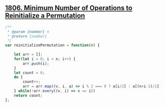## [1806. Minimum Number of Operations to Reinitialize a Permutation](https://leetcode.com/problems/minimum-number-of-operations-to-reinitialize-a-permutation/)
```javascript
/**
 * @param {number} n
 * @return {number}
 */
var reinitializePermutation = function(n) {
  
    let arr = [];
    for(let i = 0; i < n; i++) {
        arr.push(i);
    }
    let count = 0;
    do {
        count++;
        arr = arr.map((v, i, a) => i % 2 === 0 ? a[i/2] : a[(n+i-1)/2]);    
    } while(!arr.every((v, i) => v == i))
    return count;
};
```
